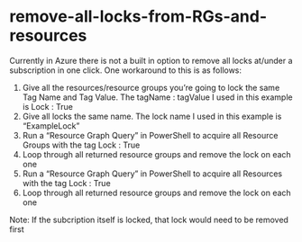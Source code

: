 # remove-all-locks-from-RGs-and-resources
Currently in Azure there is not a built in option to remove all locks at/under a subscription in one click. One workaround to this is as follows:

1. Give all the resources/resource groups you’re going to lock the same Tag Name and Tag Value. The tagName : tagValue I used in this example is Lock : True
2. Give all locks the same name. The lock name I used in this example is “ExampleLock”
3. Run a “Resource Graph Query” in PowerShell to acquire all Resource Groups with the tag Lock : True
4. Loop through all returned resource groups and remove the lock on each one
5. Run a “Resource Graph Query” in PowerShell to acquire all Resources with the tag Lock : True
6. Loop through all returned resource groups and remove the lock on each one

Note: If the subcription itself is locked, that lock would need to be removed first
